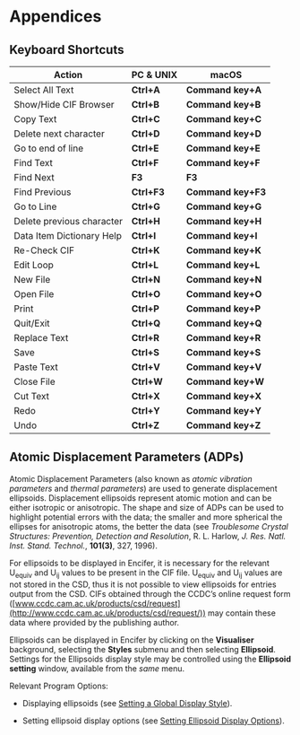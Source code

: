 # Appendices

## Keyboard Shortcuts

| Action                    | PC & UNIX   | macOS              |
|---------------------------|-------------|--------------------|
| Select All Text           | **Ctrl+A**  | **Command key+A**  |
| Show/Hide CIF Browser     | **Ctrl+B**  | **Command key+B**  |
| Copy Text                 | **Ctrl+C**  | **Command key+C**  |
| Delete next character     | **Ctrl+D**  | **Command key+D**  |
| Go to end of line         | **Ctrl+E**  | **Command key+E**  |
| Find Text                 | **Ctrl+F**  | **Command key+F**  |
| Find Next                 | **F3**      | **F3**             |
| Find Previous             | **Ctrl+F3** | **Command key+F3** |
| Go to Line                | **Ctrl+G**  | **Command key+G**  |
| Delete previous character | **Ctrl+H**  | **Command key+H**  |
| Data Item Dictionary Help | **Ctrl+I**  | **Command key+I**  |
| Re-Check CIF              | **Ctrl+K**  | **Command key+K**  |
| Edit Loop                 | **Ctrl+L**  | **Command key+L**  |
| New File                  | **Ctrl+N**  | **Command key+N**  |
| Open File                 | **Ctrl+O**  | **Command key+O**  |
| Print                     | **Ctrl+P**  | **Command key+P**  |
| Quit/Exit                 | **Ctrl+Q**  | **Command key+Q**  |
| Replace Text              | **Ctrl+R**  | **Command key+R**  |
| Save                      | **Ctrl+S**  | **Command key+S**  |
| Paste Text                | **Ctrl+V**  | **Command key+V**  |
| Close File                | **Ctrl+W**  | **Command key+W**  |
| Cut Text                  | **Ctrl+X**  | **Command key+X**  |
| Redo                      | **Ctrl+Y**  | **Command key+Y**  |
| Undo                      | **Ctrl+Z**  | **Command key+Z**  |

## Atomic Displacement Parameters (ADPs)

Atomic Displacement Parameters (also known as *atomic vibration
parameters* and *thermal parameters*) are used to generate displacement
ellipsoids. Displacement ellipsoids represent atomic motion and can be
either isotropic or anisotropic. The shape and size of ADPs can be used
to highlight potential errors with the data; the smaller and more
spherical the ellipses for anisotropic atoms, the better the data (see
*Troublesome Crystal Structures: Prevention, Detection and Resolution*,
R. L. Harlow, *J. Res. Natl. Inst. Stand. Technol.*, **101(3)**, 327,
1996).

For ellipsoids to be displayed in Encifer, it is necessary for the
relevant U<sub>equiv</sub> and U<sub>ij</sub> values to be present in
the CIF file. U<sub>equiv</sub> and U<sub>ij</sub> values are not stored
in the CSD, thus it is not possible to view ellipsoids for entries
output from the CSD. CIFs obtained through the CCDC’s online request
form
([www.ccdc.cam.ac.uk/products/csd/request](http://www.ccdc.cam.ac.uk/products/csd/request/))
may contain these data where provided by the publishing author.

Ellipsoids can be displayed in Encifer by clicking on the **Visualiser**
background, selecting the **Styles** submenu and then selecting
**Ellipsoid**. Settings for the Ellipsoids display style may be
controlled using the **Ellipsoid setting** window, available from the
*same* menu.

Relevant Program Options:

- Displaying ellipsoids (see [Setting a Global Display Style](encifer-11.md#setting-a-global-display-style)).

- Setting ellipsoid display options (see [Setting Ellipsoid Display Options](encifer-11.md#setting-ellipsoid-display-options)).
